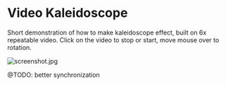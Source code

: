 # Video Kaleidoscope

Short demonstration of how to make kaleidoscope effect, built on 6x repeatable video.
Click on the video to stop or start, move mouse over to rotation.

![screenshot.jpg](/screenshot.jpg?raw=true "screenshot")


@TODO: better synchronization